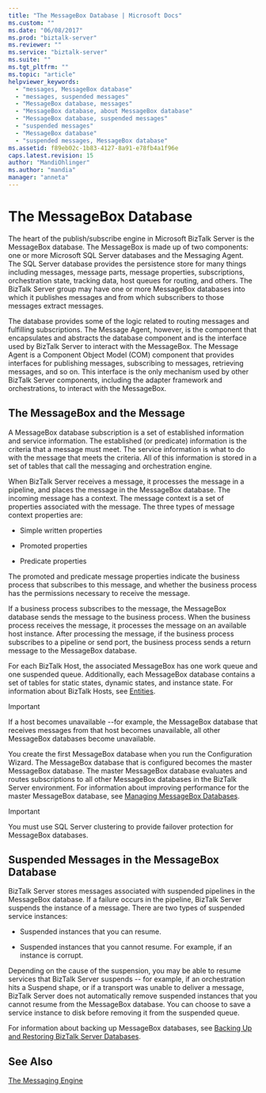 ```yaml
---
title: "The MessageBox Database | Microsoft Docs"
ms.custom: ""
ms.date: "06/08/2017"
ms.prod: "biztalk-server"
ms.reviewer: ""
ms.service: "biztalk-server"
ms.suite: ""
ms.tgt_pltfrm: ""
ms.topic: "article"
helpviewer_keywords: 
  - "messages, MessageBox database"
  - "messages, suspended messages"
  - "MessageBox database, messages"
  - "MessageBox database, about MessageBox database"
  - "MessageBox database, suspended messages"
  - "suspended messages"
  - "MessageBox database"
  - "suspended messages, MessageBox database"
ms.assetid: f89eb02c-1b83-4127-8a91-e78fb4a1f96e
caps.latest.revision: 15
author: "MandiOhlinger"
ms.author: "mandia"
manager: "anneta"
---
```

# The MessageBox Database
The heart of the publish/subscribe engine in Microsoft BizTalk Server is the MessageBox database. The MessageBox is made up of two components: one or more Microsoft SQL Server databases and the Messaging Agent. The SQL Server database provides the persistence store for many things including messages, message parts, message properties, subscriptions, orchestration state, tracking data, host queues for routing, and others. The BizTalk Server group may have one or more MessageBox databases into which it publishes messages and from which subscribers to those messages extract messages.  
  
 The database provides some of the logic related to routing messages and fulfilling subscriptions. The Message Agent, however, is the component that encapsulates and abstracts the database component and is the interface used by BizTalk Server to interact with the MessageBox. The Message Agent is a Component Object Model (COM) component that provides interfaces for publishing messages, subscribing to messages, retrieving messages, and so on. This interface is the only mechanism used by other BizTalk Server components, including the adapter framework and orchestrations, to interact with the MessageBox.  
  
## The MessageBox and the Message  
 A MessageBox database subscription is a set of established information and service information. The established (or predicate) information is the criteria that a message must meet. The service information is what to do with the message that meets the criteria. All of this information is stored in a set of tables that call the messaging and orchestration engine.  
  
 When BizTalk Server receives a message, it processes the message in a pipeline, and places the message in the MessageBox database. The incoming message has a context. The message context is a set of properties associated with the message. The three types of message context properties are:  
  
-   Simple written properties  
  
-   Promoted properties  
  
-   Predicate properties  
  
 The promoted and predicate message properties indicate the business process that subscribes to this message, and whether the business process has the permissions necessary to receive the message.  
  
 If a business process subscribes to the message, the MessageBox database sends the message to the business process. When the business process receives the message, it processes the message on an available host instance. After processing the message, if the business process subscribes to a pipeline or send port, the business process sends a return message to the MessageBox database.  
  
 For each BizTalk Host, the associated MessageBox has one work queue and one suspended queue. Additionally, each MessageBox database contains a set of tables for static states, dynamic states, and instance state. For information about BizTalk Hosts, see [Entities](../core/entities.md).  
  
> [!IMPORTANT]
>  If a host becomes unavailable --for example, the MessageBox database that receives messages from that host becomes unavailable, all other MessageBox databases become unavailable.  
  
 You create the first MessageBox database when you run the Configuration Wizard. The MessageBox database that is configured becomes the master MessageBox database. The master MessageBox database evaluates and routes subscriptions to all other MessageBox databases in the BizTalk Server environment. For information about improving performance for the master MessageBox database, see [Managing MessageBox Databases](../core/managing-messagebox-databases.md).  
  
> [!IMPORTANT]
>  You must use SQL Server clustering to provide failover protection for MessageBox databases.  
  
## Suspended Messages in the MessageBox Database  
 BizTalk Server stores messages associated with suspended pipelines in the MessageBox database. If a failure occurs in the pipeline, BizTalk Server suspends the instance of a message. There are two types of suspended service instances:  
  
-   Suspended instances that you can resume.  
  
-   Suspended instances that you cannot resume. For example, if an instance is corrupt.  
  
 Depending on the cause of the suspension, you may be able to resume services that BizTalk Server suspends -- for example, if an orchestration hits a Suspend shape, or if a transport was unable to deliver a message, BizTalk Server does not automatically remove suspended instances that you cannot resume from the MessageBox database. You can choose to save a service instance to disk before removing it from the suspended queue.  
  
 For information about backing up MessageBox databases, see [Backing Up and Restoring BizTalk Server Databases](../core/backing-up-and-restoring-biztalk-server.md).  
  
## See Also  
 [The Messaging Engine](../core/the-messaging-engine.md)